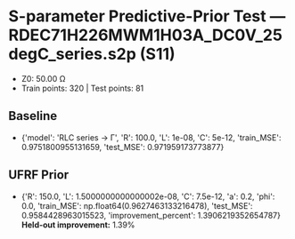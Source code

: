 # S-parameter Predictive-Prior Test — RDEC71H226MWM1H03A_DC0V_25degC_series.s2p (S11)
- Z0: 50.00 Ω
- Train points: 320  |  Test points: 81

## Baseline
- {'model': 'RLC series -> Γ', 'R': 100.0, 'L': 1e-08, 'C': 5e-12, 'train_MSE': 0.9751800955131659, 'test_MSE': 0.971959173773877}

## UFRF Prior
- {'R': 150.0, 'L': 1.5000000000000002e-08, 'C': 7.5e-12, 'a': 0.2, 'phi': 0.0, 'train_MSE': np.float64(0.9627463133216478), 'test_MSE': 0.9584428963015523, 'improvement_percent': 1.3906219352654787}
**Held-out improvement:** 1.39%